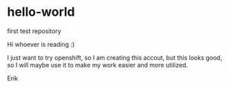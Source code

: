 # hello-world
first test repository

Hi whoever is reading :)

I just want to try openshift, so I am creating this accout, but this looks good, so I will maybe use it to make my work easier and more utilized.

Erik
